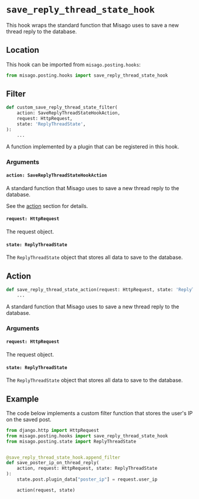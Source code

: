 # `save_reply_thread_state_hook`

This hook wraps the standard function that Misago uses to save a new thread reply to the database.


## Location

This hook can be imported from `misago.posting.hooks`:

```python
from misago.posting.hooks import save_reply_thread_state_hook
```


## Filter

```python
def custom_save_reply_thread_state_filter(
    action: SaveReplyThreadStateHookAction,
    request: HttpRequest,
    state: 'ReplyThreadState',
):
    ...
```

A function implemented by a plugin that can be registered in this hook.


### Arguments

#### `action: SaveReplyThreadStateHookAction`

A standard function that Misago uses to save a new thread reply to the database.

See the [action](#action) section for details.


#### `request: HttpRequest`

The request object.


#### `state: ReplyThreadState`

The `ReplyThreadState` object that stores all data to save to the database.


## Action

```python
def save_reply_thread_state_action(request: HttpRequest, state: 'ReplyThreadState'):
    ...
```

A standard function that Misago uses to save a new thread reply to the database.


### Arguments

#### `request: HttpRequest`

The request object.


#### `state: ReplyThreadState`

The `ReplyThreadState` object that stores all data to save to the database.


## Example

The code below implements a custom filter function that stores the user's IP on the saved post.

```python
from django.http import HttpRequest
from misago.posting.hooks import save_reply_thread_state_hook
from misago.posting.state import ReplyThreadState


@save_reply_thread_state_hook.append_filter
def save_poster_ip_on_thread_reply(
    action, request: HttpRequest, state: ReplyThreadState
):
    state.post.plugin_data["poster_ip"] = request.user_ip

    action(request, state)
```